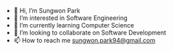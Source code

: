 - 👋 Hi, I’m Sungwon Park
- 👀 I’m interested in Software Engineering
- 🌱 I’m currently learning Computer Science
- 💞️ I’m looking to collaborate on Software Development
- 📫 How to reach me sungwon.park94@gmail.com


